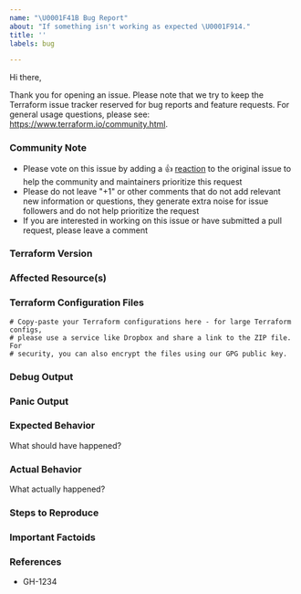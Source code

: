 ```yaml
---
name: "\U0001F41B Bug Report"
about: "If something isn't working as expected \U0001F914."
title: ''
labels: bug

---
```


<!---
Please note the following potential times when an issue might be in Terraform core:

* [Configuration Language](https://www.terraform.io/docs/configuration/index.html) or resource ordering issues
* [State](https://www.terraform.io/docs/state/index.html) and [State Backend](https://www.terraform.io/docs/backends/index.html) issues
* [Provisioner](https://www.terraform.io/docs/provisioners/index.html) issues
* [Registry](https://registry.terraform.io/) issues
* Spans resources across multiple providers

If you are running into one of these scenarios, we recommend opening an issue in the [Terraform core repository](https://github.com/hashicorp/terraform/) instead.
--->

Hi there,

Thank you for opening an issue. Please note that we try to keep the Terraform issue tracker reserved for bug reports and feature requests. For general usage questions, please see: https://www.terraform.io/community.html.


### Community Note
<!--- Please keep this note for the community --->
* Please vote on this issue by adding a 👍 [reaction](https://blog.github.com/2016-03-10-add-reactions-to-pull-requests-issues-and-comments/) to the original issue to help the community and maintainers prioritize this request
* Please do not leave "+1" or other comments that do not add relevant new information or questions, they generate extra noise for issue followers and do not help prioritize the request
* If you are interested in working on this issue or have submitted a pull request, please leave a comment

### Terraform Version
<!--- Run `terraform -v` to show the version. If you are not running the latest version of Terraform, please upgrade because your issue may have already been fixed. --->

### Affected Resource(s)
<!-- Please list the resources as a list, for example:
- opc_instance
- opc_storage_volume

If this issue appears to affect multiple resources, it may be an issue with Terraform's core, so please mention this. -->

### Terraform Configuration Files
```hcl
# Copy-paste your Terraform configurations here - for large Terraform configs,
# please use a service like Dropbox and share a link to the ZIP file. For
# security, you can also encrypt the files using our GPG public key.
```

### Debug Output
<!--Please provider a link to a GitHub Gist containing the complete debug output: https://www.terraform.io/docs/internals/debugging.html. Please do NOT paste the debug output in the issue; just paste a link to the Gist.-->

### Panic Output
<!--If Terraform produced a panic, please provide a link to a GitHub Gist containing the output of the `crash.log`.-->

### Expected Behavior
What should have happened?

### Actual Behavior
What actually happened?

### Steps to Reproduce
<!-- Please list the steps required to reproduce the issue, for example:
1. `terraform apply` -->

### Important Factoids
<!-- Are there anything atypical about your accounts that we should know? For example: Running in EC2 Classic? Custom version of OpenStack? Tight ACLs?-->

### References
<!--Are there any other GitHub issues (open or closed) or Pull Requests that should be linked here? For example:-->
- GH-1234
